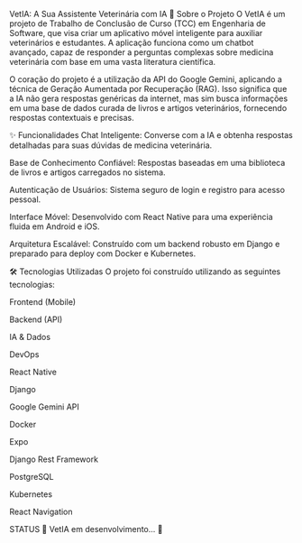 VetIA: A Sua Assistente Veterinária com IA
🚀 Sobre o Projeto
O VetIA é um projeto de Trabalho de Conclusão de Curso (TCC) em Engenharia de Software, que visa criar um aplicativo móvel inteligente para auxiliar veterinários e estudantes. A aplicação funciona como um chatbot avançado, capaz de responder a perguntas complexas sobre medicina veterinária com base em uma vasta literatura científica.

O coração do projeto é a utilização da API do Google Gemini, aplicando a técnica de Geração Aumentada por Recuperação (RAG). Isso significa que a IA não gera respostas genéricas da internet, mas sim busca informações em uma base de dados curada de livros e artigos veterinários, fornecendo respostas contextuais e precisas.

✨ Funcionalidades
Chat Inteligente: Converse com a IA e obtenha respostas detalhadas para suas dúvidas de medicina veterinária.

Base de Conhecimento Confiável: Respostas baseadas em uma biblioteca de livros e artigos carregados no sistema.

Autenticação de Usuários: Sistema seguro de login e registro para acesso pessoal.

Interface Móvel: Desenvolvido com React Native para uma experiência fluida em Android e iOS.

Arquitetura Escalável: Construído com um backend robusto em Django e preparado para deploy com Docker e Kubernetes.

🛠️ Tecnologias Utilizadas
O projeto foi construído utilizando as seguintes tecnologias:

Frontend (Mobile)

Backend (API)

IA & Dados

DevOps

React Native

Django

Google Gemini API

Docker

Expo

Django Rest Framework

PostgreSQL

Kubernetes

React Navigation







STATUS
🚧 VetIA em desenvolvimento... 🚧
